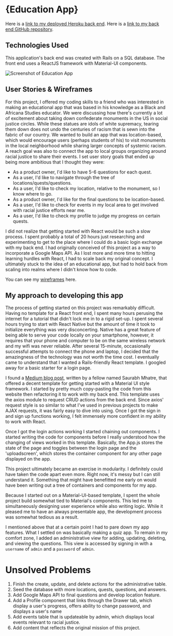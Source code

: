 # {Education App}

Here is a [link to my deployed Heroku back end](https://monument-app.herokuapp.com/).
Here is a [link to my back end GitHub repository](https://github.com/itbeauregard/final-back-end).

## Technologies Used

This application's back end was created with Rails on a SQL database. The front end uses a ReactJS framework with Material-UI components.

![Screenshot of Education App](https://i.imgur.com/UMkosgl.png)

## User Stories & Wireframes

For this project, I offered my coding skills to a friend who was interested in making an educational app that was based in his knowledge as a Black and Africana Studies educator. We were discussing how there's currently a lot of excitement about taking down confederate monuments in the US in social justice circles. While these statues are idols of white supremacy, tearing them down does not undo the centuries of racism that is sewn into the fabric of our country. We wanted to build an app that was location-based, which would encourage users (perhaps students of his) to visit monuments in the local neighborhood while sharing larger concepts of systemic racism. A reach goal was also to connect the app to local groups organizing around racial justice to share their events. I set user story goals that ended up being more ambitious that I thought they were:

* As a product owner, I'd like to have 5-6 questions for each quest.
* As a user, I'd like to navigate through the tree of locations/quests/questions.
* As a user, I'd like to check my location, relative to the monument, so I know where to go.
* As a product owner, I'd like for the final questions to be location-based.
* As a user, I'd like to check for events in my local area to get involved with racial justice efforts near me.
* As a user, I'd like to check my profile to judge my progress on certain quests.

I did not realize that getting started with React would be such a slow process. I spent probably a total of 20 hours just researching and experimenting to get to the place where I could do a basic login exchange with my back end. I had originally conceived of this project as a way to incorporate a Google Maps API. As I lost more and more time to hitting learning hurdles with React, I had to scale back my original concept. I ultimately stuck to the idea of an educational app, but had to hold back from scaling into realms where I didn't know how to code.

You can see my [wireframes](https://imgur.com/a/2XIvb) here.

## My approach to developing this app

The process of getting started on this project was remarkably difficult. Having no template for a React front end, I spent many hours perusing the internet for a tutorial that didn't lock me in to a rigid set-up. I spent several hours trying to start with React Native but the amount of time it took to initialize everything was very disconcerting. Native has a great feature of being able to serve your code locally on your smartphone, however, it requires that your phone and computer to be on the same wireless network and my wifi was never reliable. After several 15-minute, occasionally successful attempts to connect the phone and laptop, I decided that the amazingness of the technology was not worth the time cost. I eventually came to understand that I wanted a Rails-friendly React template. I googled away for a basic starter for a login page.

I found a [Medium blog post](https://medium.com/technoetics/create-basic-login-forms-using-create-react-app-module-in-reactjs-511b9790dede), written by a fellow named Saurabh Mhatre, that offered a decent template for getting started with a Material UI style framework. I started by pretty much copy-pasting the code from this website then refactoring it to work with my back end. This template uses the axios module to request CRUD actions from the back end. Since axios' request style is so similar to what I've used in previous projects to make AJAX requests, it was fairly easy to dive into using. Once I got the sign in and sign up functions working, I felt immensely more confident in my ability to work with React.

Once I got the login actions working I started chaining out components. I started writing the code for components before I really understood how the changing of views worked in this template. Basically, the App.js stores the state of the page and toggles between the login page and the 'uploadscreen', which stores the container component for any other page displayed on the app.

This project ultimately became an exercise in modularity. I definitely could have taken the code apart even more. Right now, it's messy but I can still understand it. Something that might have benefitted me early on would have been writing out a tree of containers and components for my app.

Because I started out on a Material-UI-based template, I spent the whole project build somewhat tied to Material's components. This led me to simultaneously designing user experience while also writing logic. While it pleased me to have an always presentable app, the development process was somewhat tedious as a result.

I mentioned above that at a certain point I had to pare down my app features. What I settled on was basically making a quiz app. To remain in my comfort zone, I added an administrative view for adding, updating, deleting, and viewing the questions. This view is accessed by signing in with a `username` of `admin` and a `password` of `admin`.

# Unsolved Problems

1. Finish the create, update, and delete actions for the administrative table.
2. Seed the database with more locations, quests, questions, and answers.
3. Add Google Maps API to final questions and develop location feature.
4. Add a Profile component that links through the Drawer tab, which display a user's progress, offers ability to change password, and displays a user's name
5. Add events table that is updateable by admin, which displays local events relevant to racial justice.
6. Add content that reflects the original mission of this project.
